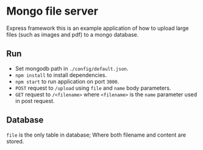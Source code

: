 # Mongo file server

Express framework this is an example application of how to upload large files (such as images and pdf) to a mongo database.

## Run

- Set mongodb path in `./config/default.json`.
- `npm install` to install dependencies.
- `npm start` to run application on port `3000`.
- `POST` request to `/upload` using `file` and `name` body parameters.
- `GET` request to `/<filename>` where `<filename>` is the `name` parameter used in post request.

## Database

`file` is the only table in database; Where both filename and content are stored.

